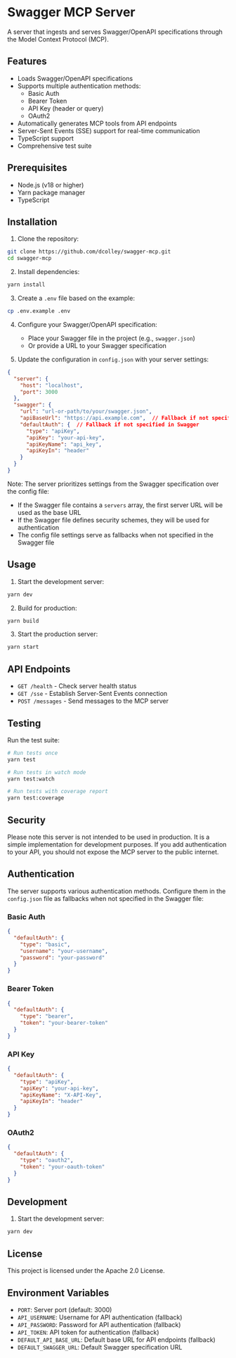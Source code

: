 # Swagger MCP Server

A server that ingests and serves Swagger/OpenAPI specifications through the Model Context Protocol (MCP).

## Features

- Loads Swagger/OpenAPI specifications
- Supports multiple authentication methods:
  - Basic Auth
  - Bearer Token
  - API Key (header or query)
  - OAuth2
- Automatically generates MCP tools from API endpoints
- Server-Sent Events (SSE) support for real-time communication
- TypeScript support
- Comprehensive test suite

## Prerequisites

- Node.js (v18 or higher)
- Yarn package manager
- TypeScript

## Installation

1. Clone the repository:
```bash
git clone https://github.com/dcolley/swagger-mcp.git
cd swagger-mcp
```

2. Install dependencies:
```bash
yarn install
```

3. Create a `.env` file based on the example:
```bash
cp .env.example .env
```

4. Configure your Swagger/OpenAPI specification:
   - Place your Swagger file in the project (e.g., `swagger.json`)
   - Or provide a URL to your Swagger specification

5. Update the configuration in `config.json` with your server settings:
```json
{
  "server": {
    "host": "localhost",
    "port": 3000
  },
  "swagger": {
    "url": "url-or-path/to/your/swagger.json",
    "apiBaseUrl": "https://api.example.com",  // Fallback if not specified in Swagger
    "defaultAuth": {  // Fallback if not specified in Swagger
      "type": "apiKey",
      "apiKey": "your-api-key",
      "apiKeyName": "api_key",
      "apiKeyIn": "header"
    }
  }
}
```

Note: The server prioritizes settings from the Swagger specification over the config file:
- If the Swagger file contains a `servers` array, the first server URL will be used as the base URL
- If the Swagger file defines security schemes, they will be used for authentication
- The config file settings serve as fallbacks when not specified in the Swagger file

## Usage

1. Start the development server:
```bash
yarn dev
```

2. Build for production:
```bash
yarn build
```

3. Start the production server:
```bash
yarn start
```

## API Endpoints

- `GET /health` - Check server health status
- `GET /sse` - Establish Server-Sent Events connection
- `POST /messages` - Send messages to the MCP server

## Testing

Run the test suite:
```bash
# Run tests once
yarn test

# Run tests in watch mode
yarn test:watch

# Run tests with coverage report
yarn test:coverage
```

## Security

Please note this server is not intended to be used in production. It is a simple implementation for development purposes.
If you add authentication to your API, you should not expose the MCP server to the public internet.

## Authentication

The server supports various authentication methods. Configure them in the `config.json` file as fallbacks when not specified in the Swagger file:

### Basic Auth
```json
{
  "defaultAuth": {
    "type": "basic",
    "username": "your-username",
    "password": "your-password"
  }
}
```

### Bearer Token
```json
{
  "defaultAuth": {
    "type": "bearer",
    "token": "your-bearer-token"
  }
}
```

### API Key
```json
{
  "defaultAuth": {
    "type": "apiKey",
    "apiKey": "your-api-key",
    "apiKeyName": "X-API-Key",
    "apiKeyIn": "header"
  }
}
```

### OAuth2
```json
{
  "defaultAuth": {
    "type": "oauth2",
    "token": "your-oauth-token"
  }
}
```

## Development

1. Start the development server:
```bash
yarn dev
```

<!-- 2. Make changes to the code

3. Run tests to ensure everything works:
```bash
yarn test
```

4. Build the project:
```bash
yarn build
``` -->

<!-- ## Contributing

1. Fork the repository
2. Create your feature branch (`git checkout -b feature/amazing-feature`)
3. Commit your changes (`git commit -m 'Add some amazing feature'`)
4. Push to the branch (`git push origin feature/amazing-feature`)
5. Open a Pull Request -->

## License

This project is licensed under the Apache 2.0 License.

## Environment Variables

- `PORT`: Server port (default: 3000)
- `API_USERNAME`: Username for API authentication (fallback)
- `API_PASSWORD`: Password for API authentication (fallback)
- `API_TOKEN`: API token for authentication (fallback)
- `DEFAULT_API_BASE_URL`: Default base URL for API endpoints (fallback)
- `DEFAULT_SWAGGER_URL`: Default Swagger specification URL
